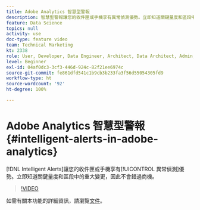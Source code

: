 ```yaml
---
title: Adobe Analytics 智慧型警報
description: 智慧型警報讓您的收件匣或手機享有異常偵測優勢。立即知道關鍵量度和區段中的重大變更，因此不會錯過商機。
feature: Data Science
topics: null
activity: use
doc-type: feature video
team: Technical Marketing
kt: 2338
role: User, Developer, Data Engineer, Architect, Data Architect, Admin, Leader
level: Beginner
exl-id: 04af0dc3-3cf3-446d-924c-82f21ee6974c
source-git-commit: fe861dfd541c1b9cb3b233fa3f56d55054305fd9
workflow-type: ht
source-wordcount: '92'
ht-degree: 100%

---
```


# Adobe Analytics 智慧型警報 {#intelligent-alerts-in-adobe-analytics}

[!DNL Intelligent Alerts]讓您的收件匣或手機享有[!UICONTROL 異常偵測]優勢。立即知道關鍵量度和區段中的重大變更，因此不會錯過商機。

>[!VIDEO](https://video.tv.adobe.com/v/25446/?quality=12)

如需有關本功能的詳細資訊，請瀏覽[文件](https://experienceleague.adobe.com/docs/analytics/analyze/analysis-workspace/virtual-analyst/intelligent-alerts/intellligent-alerts.html?lang=zh-Hant)。
